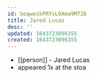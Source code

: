 ```yaml
---
id: boqwoskPRYvL0Ama9M7Z6
title: Jared Lucas
desc: ''
updated: 1643723096355
created: 1643723096355
---
```



- [[person]] - Jared Lucas
- appeared 1x at the stoa
